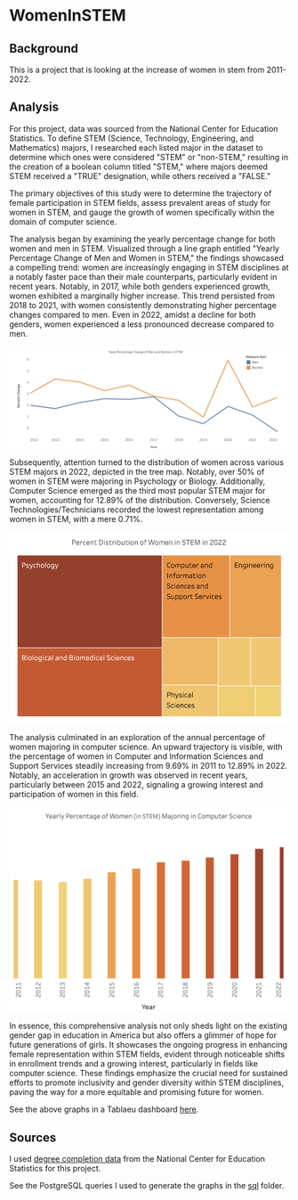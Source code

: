 # WomenInSTEM
## Background
This is a project that is looking at the increase of women in stem from 2011-2022.

## Analysis 


For this project, data was sourced from the National Center for Education Statistics. To define STEM (Science, Technology, Engineering, and Mathematics) majors, I researched each listed major in the dataset to determine which ones were considered  "STEM" or "non-STEM," resulting in the creation of a boolean column titled "STEM," where majors deemed STEM received a "TRUE" designation, while others received a "FALSE."

The primary objectives of this study were to determine the trajectory of female participation in STEM fields, assess prevalent areas of study for women in STEM, and gauge the growth of women specifically within the domain of computer science.

The analysis began by examining the yearly percentage change for both women and men in STEM. Visualized through a line graph entitled "Yearly Percentage Change of Men and Women in STEM," the findings showcased a compelling trend: women are increasingly engaging in STEM disciplines at a notably faster pace than their male counterparts, particularly evident in recent years. Notably, in 2017, while both genders experienced growth, women exhibited a marginally higher increase. This trend persisted from 2018 to 2021, with women consistently demonstrating higher percentage changes compared to men. Even in 2022, amidst a decline for both genders, women experienced a less pronounced decrease compared to men.

<img src="https://github.com/kate-amsterdam/WomenInSTEM/blob/main/images/linegraph.png" width="500">

Subsequently, attention turned to the distribution of women across various STEM majors in 2022, depicted in the tree map. Notably, over 50% of women in STEM were majoring in Psychology or Biology. Additionally, Computer Science emerged as the third most popular STEM major for women, accounting for 12.89% of the distribution. Conversely, Science Technologies/Technicians recorded the lowest representation among women in STEM, with a mere 0.71%.

<img src="https://github.com/kate-amsterdam/WomenInSTEM/blob/main/images/blockgraph.png" width="500">

The analysis culminated in an exploration of the annual percentage of women majoring in computer science. An upward trajectory is visible, with the percentage of women in Computer and Information Sciences and Support Services steadily increasing from 9.69% in 2011 to 12.89% in 2022. Notably, an acceleration in growth was observed in recent years, particularly between 2015 and 2022, signaling a growing interest and participation of women in this field.

<img src="https://github.com/kate-amsterdam/WomenInSTEM/blob/main/images/bargraph.png" width="500">

In essence, this comprehensive analysis not only sheds light on the existing gender gap in education in America but also offers a glimmer of hope for future generations of girls. It showcases the ongoing progress in enhancing female representation within STEM fields, evident through noticeable shifts in enrollment trends and a growing interest, particularly in fields like computer science. These findings emphasize the crucial need for sustained efforts to promote inclusivity and gender diversity within STEM disciplines, paving the way for a more equitable and promising future for women.

See the above graphs in a Tablaeu dashboard [here](https://public.tableau.com/views/WomeninSTEMDashboard/Dashboard1?:language=en-US&).

 ## Sources

 I used [degree completion data](https://nces.ed.gov/ipeds/SummaryTables/report/300?templateId=3000&year=2022&tt=aggregate&instType=1&sid=d3e3eb30-c12a-4fb9-a0aa-ec56661f02e1) from the National Center for Education Statistics for this project. 

See the PostgreSQL queries I used to generate the graphs in the [sql](https://github.com/kate-amsterdam/WomenInSTEM/tree/main/sql) folder.


